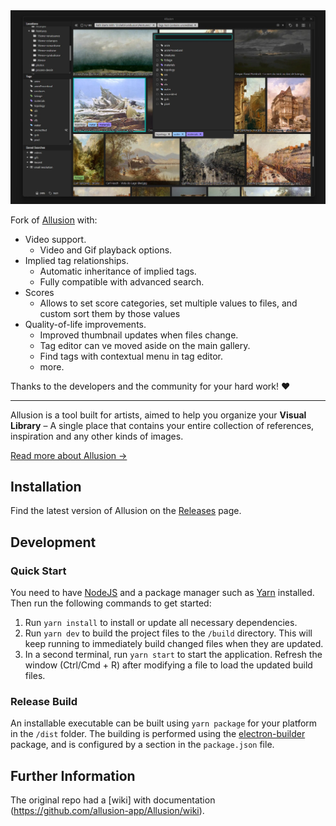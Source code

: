 <img alt="Allusion" src="./screenshot.jpg"/>

Fork of [Allusion](https://github.com/allusion-app/Allusion/) with:
- Video support.
  - Video and Gif playback options.
- Implied tag relationships.
  - Automatic inheritance of implied tags.
  - Fully compatible with advanced search.
- Scores
  - Allows to set score categories, set multiple values to files, and custom sort them by those values
- Quality-of-life improvements.
  - Improved thumbnail updates when files change.
  - Tag editor can ve moved aside on the main gallery.
  - Find tags with contextual menu in tag editor.
  - more.
        
Thanks to the developers and the community for your hard work! ❤️

---

Allusion is a tool built for artists, aimed to help you organize your **Visual Library** – A single place that contains your entire collection of references, inspiration and any other kinds of images.

[Read more about Allusion →](https://allusion-app.github.io/)

## Installation


Find the latest version of Allusion on the [Releases](https://github.com/RafaUC/Allusion/releases) page.


## Development

### Quick Start

You need to have [NodeJS](https://nodejs.org/en/download/) and a package manager such as [Yarn](https://yarnpkg.com/lang/en/docs/install/) installed.
Then run the following commands to get started:

1. Run `yarn install` to install or update all necessary dependencies.
2. Run `yarn dev` to build the project files to the `/build` directory. This will keep running to immediately build changed files when they are updated.
3. In a second terminal, run `yarn start` to start the application. Refresh the window (Ctrl/Cmd + R) after modifying a file to load the updated build files.

### Release Build

An installable executable can be built using `yarn package` for your platform in the `/dist` folder. The building is performed using the [electron-builder](https://www.electron.build/) package, and is configured by a section in the `package.json` file.

## Further Information

The original repo had a [wiki] with documentation (https://github.com/allusion-app/Allusion/wiki).
